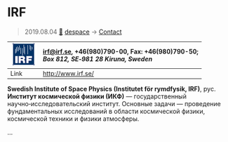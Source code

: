 # IRF
> 2019.08.04 [🚀](../index/index.md) [despace](index.md) → [Contact](contact.md)

|[![](f/contact/i/irf_logo1_thumb.png)](f/contact/i/irf_logo1.png)|<irf@irf.se>, +46(980)790-00, Fax: +46(980)790-50;<br> *Box 812, SE‑981 28 Kiruna, Sweden*|
|:--|:--|
|Link|<http://www.irf.se/>|

**Swedish Institute of Space Physics (Institutet för rymdfysik, IRF)**, рус. **Институт космической физики (ИКФ)** — государственный научно‑исследовательский институт. Основные задачи — проведение фундаментальных исследований в области космической физики, космической техники и физики атмосферы.


<p style="page-break-after:always"> </p>

…
